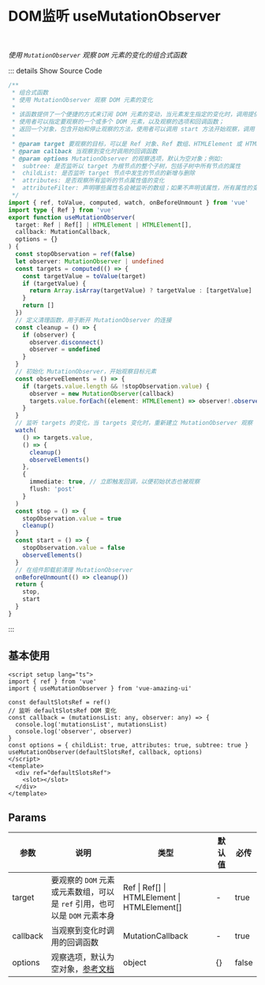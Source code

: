 # DOM监听 useMutationObserver<BackTop />

<br/>

*使用 `MutationObserver` 观察 `DOM` 元素的变化的组合式函数*

::: details Show Source Code

```ts
/**
 * 组合式函数
 * 使用 MutationObserver 观察 DOM 元素的变化
 *
 * 该函数提供了一个便捷的方式来订阅 DOM 元素的变动，当元素发生指定的变化时，调用提供的回调函数；
 * 使用者可以指定要观察的一个或多个 DOM 元素，以及观察的选项和回调函数；
 * 返回一个对象，包含开始和停止观察的方法，使用者可以调用 start 方法开始观察，调用 stop 方法停止观察
 *
 * @param target 要观察的目标，可以是 Ref 对象、Ref 数组、HTMLElement 或 HTMLElement 数组
 * @param callback 当观察到变化时调用的回调函数
 * @param options MutationObserver 的观察选项，默认为空对象；例如:
 *  subtree: 是否监听以 target 为根节点的整个子树，包括子树中所有节点的属性
 *  childList: 是否监听 target 节点中发生的节点的新增与删除
 *  attributes: 是否观察所有监听的节点属性值的变化
 *  attributeFilter: 声明哪些属性名会被监听的数组；如果不声明该属性，所有属性的变化都将触发通知
 */
import { ref, toValue, computed, watch, onBeforeUnmount } from 'vue'
import type { Ref } from 'vue'
export function useMutationObserver(
  target: Ref | Ref[] | HTMLElement | HTMLElement[],
  callback: MutationCallback,
  options = {}
) {
  const stopObservation = ref(false)
  let observer: MutationObserver | undefined
  const targets = computed(() => {
    const targetValue = toValue(target)
    if (targetValue) {
      return Array.isArray(targetValue) ? targetValue : [targetValue]
    }
    return []
  })
  // 定义清理函数，用于断开 MutationObserver 的连接
  const cleanup = () => {
    if (observer) {
      observer.disconnect()
      observer = undefined
    }
  }
  // 初始化 MutationObserver，开始观察目标元素
  const observeElements = () => {
    if (targets.value.length && !stopObservation.value) {
      observer = new MutationObserver(callback)
      targets.value.forEach((element: HTMLElement) => observer!.observe(element, options))
    }
  }
  // 监听 targets 的变化，当 targets 变化时，重新建立 MutationObserver 观察
  watch(
    () => targets.value,
    () => {
      cleanup()
      observeElements()
    },
    {
      immediate: true, // 立即触发回调，以便初始状态也被观察
      flush: 'post'
    }
  )
  const stop = () => {
    stopObservation.value = true
    cleanup()
  }
  const start = () => {
    stopObservation.value = false
    observeElements()
  }
  // 在组件卸载前清理 MutationObserver
  onBeforeUnmount(() => cleanup())
  return {
    stop,
    start
  }
}
```

:::

## 基本使用

```vue
<script setup lang="ts">
import { ref } from 'vue'
import { useMutationObserver } from 'vue-amazing-ui'

const defaultSlotsRef = ref()
// 监听 defaultSlotsRef DOM 变化
const callback = (mutationsList: any, observer: any) => {
  console.log('mutationsList', mutationsList)
  console.log('observer', observer)
}
const options = { childList: true, attributes: true, subtree: true }
useMutationObserver(defaultSlotsRef, callback, options)
</script>
<template>
  <div ref="defaultSlotsRef">
    <slot></slot>
  </div>
</template>
```

## Params

参数 | 说明 | 类型 | 默认值 | 必传
-- | -- | -- | -- | --
target | 要观察的 `DOM` 元素或元素数组，可以是 `ref` 引用，也可以是 `DOM` 元素本身 | Ref &#124; Ref[] &#124; HTMLElement &#124; HTMLElement[] | - | true
callback | 当观察到变化时调用的回调函数 | MutationCallback | - | true
options | 观察选项，默认为空对象，[参考文档](https://developer.mozilla.org/zh-CN/docs/Web/API/MutationObserver/observe#attributes) | object | {} | false
